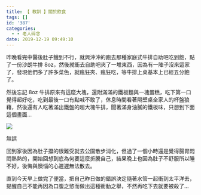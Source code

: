 ```yaml
---
title: 【 教訓 】關於飲食
tags: []
id: '387'
categories:
  - - 老人碎念
date: 2019-12-19 09:49:10
---
```


昨晚看完中醫後肚子餓到不行，就興沖沖的跑去那種家庭式牛排自助吧吃到飽，點了一份沙朗牛排 8oz，然後就衝去自助吧夾了一堆東西，因為有一陣子沒來這家了，發現他們多了許多菜色，就瘋狂夾、瘋狂吃，等牛排上桌基本上已經五分飽了。

然後忘記 8oz 牛排原來有這麼大塊，還附滿滿的鐵板麵與一塊蛋糕，吃下第一口覺得超好吃，吃到最後一口有點喊不敢了，休息時間看著隔壁桌全家人的杯盤狼藉，然後還有人吃著滿出鐵盤的超大塊牛排，聞著滿身油膩的鐵板味，只想到下面這個畫面...

![](https://oberonlai.blog/wp-content/uploads/2019/12/神隱少女千尋爸媽變豬.jpg)

無誤

回到家後因為肚子撐的很難受就去公園散步消化，但過了一個小時還是覺得腸胃悶悶熱熱的，開始回想到底為何要這麼折騰自己，結果晚上也因為肚子不舒服所以睡不好，後悔與懊惱的心遲遲無法散去。

直到今天早上做完了便當，把自己昨日做的錯誤決定隨著水管一起衝到太平洋去，提醒自己不能再因為口腹之慾而做出這種衝動之舉，不然再吃下去就要被殺了...